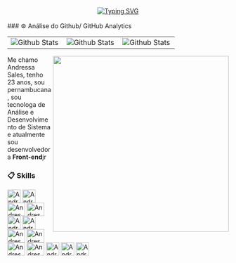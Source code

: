 
<div align="center">
 <a href="https://git.io/typing-svg"><img src="https://readme-typing-svg.demolab.com?font=Fira+Code&weight=800&size=25&pause=1000&color=DE1D7E&center=true&vCenter=true&width=435&lines=Bem+Vindo+ao+Meu+portf%C3%B3lio+!;Welcome+to+My+Profile+!;Ol%C3%A1+%F0%9F%91%8B;Hello+there+%F0%9F%91%8B;Meu+Nome+%C3%A9+Andressa+Sales;My+name+is+Andressa+Sales" alt="Typing SVG" /></a>
</div
<br/>
<br/>
### ⚙️ Análise do Github/ GitHub Analytics

<table>
 <tr>
  <td>
   <img
     src="https://github-readme-stats-ten-gilt.vercel.app/api?username=AndressaSales&show_icons=true&theme=dracula&count_private=true"
     align="left"
    alt="Github Stats"
    />
  </td>
    <td>
   <img
     src="https://github-readme-stats.vercel.app/api/top-langs/?username=AndressaSales&theme=dark&hide_border=false&include_all_commits=true&count_private=true&layout=compact"
     align="left"
    alt="Github Stats"
    />
  </td>
    <td>
   <img
     src="https://github-readme-streak-stats.herokuapp.com/?user=AndressaSales&theme=dark&hide_border=false"
     align="left"
    alt="Github Stats"
    />
  </td>
 </tr>
</table>


<img src="https://raw.githubusercontent.com/MicaelliMedeiros/micaellimedeiros/master/image/computer-illustration.png" min-width="400px" max-width="400px" width="400px" align="right" />

Me chamo Andressa Sales, tenho 23 anos, sou pernambucana, sou tecnologa de Análise e Desenvolvimento de Sistema e atualmente sou desenvolvedora <b>Front-end</b>jr 

### 📋 Skills
 
<div>
   <img align="center" alt="AndressaSales-Html" height="30"  widht="40" src="https://cdn.jsdelivr.net/gh/devicons/devicon@latest/icons/html5/html5-original.svg" />
   <img align="center" alt="AndressaSales-Css" height="30"  widht="40" src="https://cdn.jsdelivr.net/gh/devicons/devicon@latest/icons/css3/css3-original.svg"/>
   <img align="center" alt="AndressaSales-Js" height="30" width="40" src="https://cdn.jsdelivr.net/gh/devicons/devicon@latest/icons/javascript/javascript-original.svg"/>
   <img align="center" alt="AndressaSales-Node" height="30" width="40" src="https://cdn.jsdelivr.net/gh/devicons/devicon@latest/icons/nodejs/nodejs-original.svg" />          
   <img align="center" alt="AndressaSales-SASS" height="30" wight="40" src="https://cdn.jsdelivr.net/gh/devicons/devicon@latest/icons/sass/sass-original.svg" />  
   <img align="center" alt="AndressaSales-Tailwinid" height="30" wight="40" src="https://cdn.jsdelivr.net/gh/devicons/devicon@latest/icons/tailwindcss/tailwindcss-original.svg" />    
   <img align="center"  alt="AndressaSales-REACT" height="30" width="40" src="https://cdn.jsdelivr.net/gh/devicons/devicon@latest/icons/react/react-original.svg">
   <img align="center" alt="AndressaSales-Vue" height="30" width="40"  src="https://cdn.jsdelivr.net/gh/devicons/devicon@latest/icons/vuejs/vuejs-original-wordmark.svg"/>
   <img align="center" alt="AndressaSales-Nuxt" height="30" width="40"  src="https://cdn.jsdelivr.net/gh/devicons/devicon@latest/icons/nuxtjs/nuxtjs-original.svg" />
   <img align="center" alt="AndressaSales-Next" height="30" width="40"  src="https://cdn.jsdelivr.net/gh/devicons/devicon@latest/icons/nextjs/nextjs-original.svg" />         
   <img align="center" alt="AndressaSales-Type" height="30"  widht="40"  src="https://cdn.jsdelivr.net/gh/devicons/devicon@latest/icons/typescript/typescript-original.svg" />
   <img align="center" alt="AndressaSales-Type" height="30"  widht="40"  src="https://cdn.jsdelivr.net/gh/devicons/devicon@latest/icons/jquery/jquery-original-wordmark.svg" />
   <img align="center" alt="AndressaSales-VSCODE" height="30"  widht="40"  src="https://cdn.jsdelivr.net/gh/devicons/devicon@latest/icons/visualstudio/visualstudio-original.svg" /> 
</div> 





